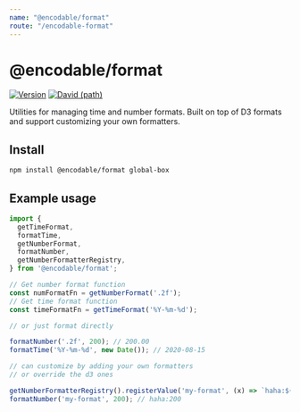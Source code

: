 ```yaml
---
name: "@encodable/format"
route: "/encodable-format"
---
```


# @encodable/format

[![Version](https://img.shields.io/npm/v/@encodable/format.svg?style=flat)](https://img.shields.io/npm/v/@encodable/format.svg?style=flat)
[![David (path)](https://img.shields.io/david/kristw/encodable.svg?path=packages%2Fencodable-format&style=flat-square)](https://david-dm.org/kristw/encodable?path=packages/encodable-format)

Utilities for managing time and number formats.
Built on top of D3 formats and support customizing your own formatters.

## Install

```sh
npm install @encodable/format global-box
```

## Example usage

```ts
import {
  getTimeFormat,
  formatTime,
  getNumberFormat,
  formatNumber,
  getNumberFormatterRegistry,
} from '@encodable/format';

// Get number format function
const numFormatFn = getNumberFormat('.2f');
// Get time format function
const timeFormatFn = getTimeFormat('%Y-%m-%d');

// or just format directly

formatNumber('.2f', 200); // 200.00
formatTime('%Y-%m-%d', new Date()); // 2020-08-15

// can customize by adding your own formatters
// or override the d3 ones

getNumberFormatterRegistry().registerValue('my-format', (x) => `haha:${x}`);
formatNumber('my-format', 200); // haha:200

```
